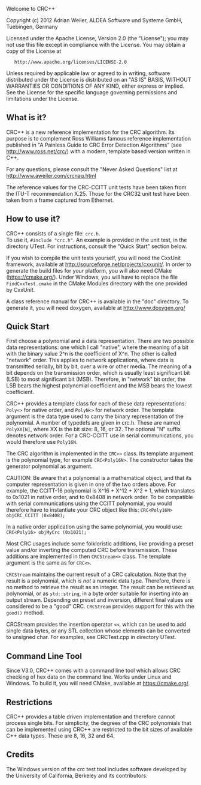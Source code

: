 Welcome to CRC++

Copyright (c) 2012 Adrian Weiler, ALDEA Software und Systeme GmbH, Tuebingen, Germany

   Licensed under the Apache License, Version 2.0 (the "License");
   you may not use this file except in compliance with the License.
   You may obtain a copy of the License at

       http://www.apache.org/licenses/LICENSE-2.0

   Unless required by applicable law or agreed to in writing, software
   distributed under the License is distributed on an "AS IS" BASIS,
   WITHOUT WARRANTIES OR CONDITIONS OF ANY KIND, either express or implied.
   See the License for the specific language governing permissions and
   limitations under the License.


What is it?
-----------

CRC++ is a new reference implementation for the CRC algorithm.
Its purpose is to complement Ross Williams famous reference implementation
published in "A Painless Guide to CRC Error Detection Algorithms" 
(see http://www.ross.net/crc/) with a modern, template based version written in C++.

For any questions, please consult the "Never Asked Questions" list at
http://www.aweiler.com/crcnaq.html


The reference values for the CRC-CCITT unit tests have been taken from the
ITU-T recommendation X.25. Those for the CRC32 unit test have been taken from
a frame captured from Ethernet.

How to use it?
--------------

CRC++ consists of a single file: `crc.h`. <br/>
To use it, `#include "crc.h"`. An example is provided in the unit test, in the
directory UTest. For instructions, consult the "Quick Start" section below.

If you wish to compile the unit tests yourself, you will need the
CxxUnit framework, available at http://sourceforge.net/projects/cxxunit/.
In order to generate the build files for your platform, you will also need
CMake (https://cmake.org/). Under Windows, you will have to replace the file
`FindCxxTest.cmake` in the CMake Modules directory with the one provided by CxxUnit.

A class reference manual for CRC++ is available in the "doc" directory. To
generate it, you will need doxygen, available at http://www.doxygen.org/


Quick Start
-----------

First choose a polynomial and a data representation. There are two possible data
representations: one which I call "native", where the meaning of a bit with the
binary value 2^n is the coefficient of X^n. The other is called "network" order.
This applies to network applications, where data is transmitted serially, bit by bit,
over a wire or other media. The meaning of a bit depends on the transmission order,
which is usually least significant bit (LSB) to most significant bit (MSB).
Therefore, in "network" bit order, the LSB bears the highest polynomial coefficient
and the MSB bears the lowest coefficient.

CRC++ provides a template class for each of these data representations:
`Poly<>` for native order, and `PolyN<>` for network order. The template argument is the
data type used to carry the binary representation of the polynomial. A number of
typedefs are given in crc.h. These are named `PolyXX[N]`, where XX is the bit size: 8, 16,
or 32. The optional "N" suffix denotes network order. For a CRC-CCITT use in serial
communications, you would therefore use `Poly16N`.

The CRC algorithm is implemented in the `CRC<>` class. Its template argument is the
polynomial type, for example `CRC<Poly16N>`. The constructor takes the generator polynomial
as argument.

CAUTION: Be aware that a polynomial is a mathematical object, and that its computer
representation is  given in one of the two orders above. For example, the CCITT-16
polynomial is X^16 + X^12 + X^2 + 1, which translates to 0x1021 in native order, and
to 0x8408 in network order. To be compatible with serial communications using the
CCITT polynomial, you would therefore have to instantiate your CRC object like this:
  `CRC<Poly16N> objCRC_CCITT (0x8408);`

In a native order application using the same polynomial, you would use:
  `CRC<Poly16> objMyCrc (0x1021);`

Most CRC usages include some folkloristic additions, like providing a preset value
and/or inverting the computed CRC before transmission. These additions are implemented
in then `CRCStream<>` class. The template argument is the same as for `CRC<>`.

`CRCStream` maintains the current result of a CRC calculation. Note that the result
is a polynomial, which is _not_ a numeric data type. Therefore, there is no method
to retrieve the result as an integer. The result can be retrieved as polynomial, or
as `std::string`, in a byte order suitable for inserting into an output stream.
Depending on preset and inversion, different final values are considered to be a
"good" CRC. `CRCStream` provides support for this with the `good()` method.

CRCStream provides the insertion operator `<<`, which can be used to add single
data bytes, or any STL collection whose elements can be converted to unsigned char.
For examples, see CRCTest.cpp in directory UTest.

Command Line Tool
-----------------

Since V3.0, CRC++ comes with a command line tool which allows CRC checking
of hex data on the command line. Works under Linux and Windows. To build it, you
will need CMake, available at https://cmake.org/.

Restrictions
------------

CRC++ provides a table driven implementation and therefore cannot process
single bits. For simplicity, the degrees of the CRC polynomials that can be
implemented using CRC++ are restricted to the bit sizes of available C++
data types. These are 8, 16, 32 and 64.

Credits
-------

The Windows version of the crc test tool includes software developed by the
University of California, Berkeley and its contributors.

